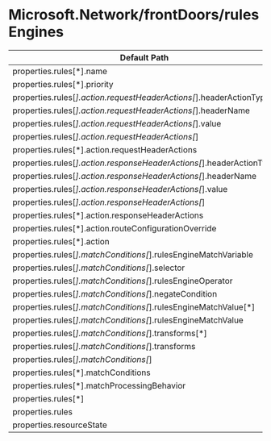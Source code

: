 # Microsoft.Network/frontDoors/rulesEngines

| Default Path | Alias |
|---|---|
| properties.rules[*].name | Microsoft.Network/frontDoors/rulesEngines/rules[*].name |
| properties.rules[*].priority | Microsoft.Network/frontDoors/rulesEngines/rules[*].priority |
| properties.rules[*].action.requestHeaderActions[*].headerActionType | Microsoft.Network/frontDoors/rulesEngines/rules[*].action.requestHeaderActions[*].headerActionType |
| properties.rules[*].action.requestHeaderActions[*].headerName | Microsoft.Network/frontDoors/rulesEngines/rules[*].action.requestHeaderActions[*].headerName |
| properties.rules[*].action.requestHeaderActions[*].value | Microsoft.Network/frontDoors/rulesEngines/rules[*].action.requestHeaderActions[*].value |
| properties.rules[*].action.requestHeaderActions[*] | Microsoft.Network/frontDoors/rulesEngines/rules[*].action.requestHeaderActions[*] |
| properties.rules[*].action.requestHeaderActions | Microsoft.Network/frontDoors/rulesEngines/rules[*].action.requestHeaderActions |
| properties.rules[*].action.responseHeaderActions[*].headerActionType | Microsoft.Network/frontDoors/rulesEngines/rules[*].action.responseHeaderActions[*].headerActionType |
| properties.rules[*].action.responseHeaderActions[*].headerName | Microsoft.Network/frontDoors/rulesEngines/rules[*].action.responseHeaderActions[*].headerName |
| properties.rules[*].action.responseHeaderActions[*].value | Microsoft.Network/frontDoors/rulesEngines/rules[*].action.responseHeaderActions[*].value |
| properties.rules[*].action.responseHeaderActions[*] | Microsoft.Network/frontDoors/rulesEngines/rules[*].action.responseHeaderActions[*] |
| properties.rules[*].action.responseHeaderActions | Microsoft.Network/frontDoors/rulesEngines/rules[*].action.responseHeaderActions |
| properties.rules[*].action.routeConfigurationOverride | Microsoft.Network/frontDoors/rulesEngines/rules[*].action.routeConfigurationOverride |
| properties.rules[*].action | Microsoft.Network/frontDoors/rulesEngines/rules[*].action |
| properties.rules[*].matchConditions[*].rulesEngineMatchVariable | Microsoft.Network/frontDoors/rulesEngines/rules[*].matchConditions[*].rulesEngineMatchVariable |
| properties.rules[*].matchConditions[*].selector | Microsoft.Network/frontDoors/rulesEngines/rules[*].matchConditions[*].selector |
| properties.rules[*].matchConditions[*].rulesEngineOperator | Microsoft.Network/frontDoors/rulesEngines/rules[*].matchConditions[*].rulesEngineOperator |
| properties.rules[*].matchConditions[*].negateCondition | Microsoft.Network/frontDoors/rulesEngines/rules[*].matchConditions[*].negateCondition |
| properties.rules[*].matchConditions[*].rulesEngineMatchValue[*] | Microsoft.Network/frontDoors/rulesEngines/rules[*].matchConditions[*].rulesEngineMatchValue[*] |
| properties.rules[*].matchConditions[*].rulesEngineMatchValue | Microsoft.Network/frontDoors/rulesEngines/rules[*].matchConditions[*].rulesEngineMatchValue |
| properties.rules[*].matchConditions[*].transforms[*] | Microsoft.Network/frontDoors/rulesEngines/rules[*].matchConditions[*].transforms[*] |
| properties.rules[*].matchConditions[*].transforms | Microsoft.Network/frontDoors/rulesEngines/rules[*].matchConditions[*].transforms |
| properties.rules[*].matchConditions[*] | Microsoft.Network/frontDoors/rulesEngines/rules[*].matchConditions[*] |
| properties.rules[*].matchConditions | Microsoft.Network/frontDoors/rulesEngines/rules[*].matchConditions |
| properties.rules[*].matchProcessingBehavior | Microsoft.Network/frontDoors/rulesEngines/rules[*].matchProcessingBehavior |
| properties.rules[*] | Microsoft.Network/frontDoors/rulesEngines/rules[*] |
| properties.rules | Microsoft.Network/frontDoors/rulesEngines/rules |
| properties.resourceState | Microsoft.Network/frontDoors/rulesEngines/resourceState |

